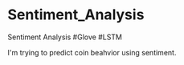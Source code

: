 # Sentiment_Analysis
Sentiment Analysis  #Glove  #LSTM 

I'm trying to predict coin beahvior using sentiment.
